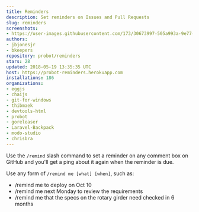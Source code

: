 ```yaml
---
title: Reminders
description: Set reminders on Issues and Pull Requests
slug: reminders
screenshots:
- https://user-images.githubusercontent.com/173/30673997-505a993a-9e77-11e7-8f0f-d5a606816e8e.png
authors:
- jbjonesjr
- bkeepers
repository: probot/reminders
stars: 28
updated: 2018-05-19 13:35:35 UTC
host: https://probot-reminders.herokuapp.com
installations: 186
organizations:
- eggjs
- chaijs
- git-for-windows
- thibmaek
- devtools-html
- probot
- goreleaser
- Laravel-Backpack
- modo-studio
- chrisbra
---
```


Use the `/remind` slash command to set a reminder on any comment box on GitHub and you'll get a ping about it again when the reminder is due.

Use any form of `/remind me [what] [when]`, such as:

- /remind me to deploy on Oct 10
- /remind me next Monday to review the requirements
- /remind me that the specs on the rotary girder need checked in 6 months
